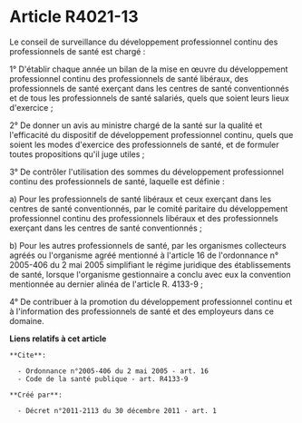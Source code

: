 # Article R4021-13

Le conseil de surveillance du développement professionnel continu des professionnels de santé est chargé : 

1° D'établir chaque année un bilan de la mise en œuvre du développement professionnel continu des professionnels de santé
libéraux, des professionnels de santé exerçant dans les centres de santé conventionnés et de tous les professionnels de santé
salariés, quels que soient leurs lieux d'exercice ; 

2° De donner un avis au ministre chargé de la santé sur la qualité et l'efficacité du dispositif de développement
professionnel continu, quels que soient les modes d'exercice des professionnels de santé, et de formuler toutes propositions
qu'il juge utiles ; 

3° De contrôler l'utilisation des sommes du développement professionnel continu des professionnels de santé, laquelle est
définie : 

a) Pour les professionnels de santé libéraux et ceux exerçant dans les centres de santé conventionnés, par le comité
paritaire du développement professionnel continu des professionnels libéraux et des professionnels exerçant dans les centres
de santé conventionnés ; 

b) Pour les autres professionnels de santé, par les organismes collecteurs agréés ou l'organisme agréé mentionné à l'article
16 de l'ordonnance n° 2005-406 du 2 mai 2005 simplifiant le régime juridique des établissements de santé, lorsque l'organisme
gestionnaire a conclu avec eux la convention mentionnée au dernier alinéa de l'article R. 4133-9 ; 

4° De contribuer à la promotion du développement professionnel continu et à l'information des professionnels de santé et des
employeurs dans ce domaine.

**Liens relatifs à cet article**

	**Cite**:

	  - Ordonnance n°2005-406 du 2 mai 2005 - art. 16
	  - Code de la santé publique - art. R4133-9

	**Créé par**:

	  - Décret n°2011-2113 du 30 décembre 2011 - art. 1
